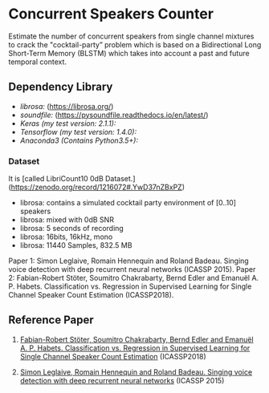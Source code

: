  
# Concurrent Speakers Counter
Estimate the number of concurrent speakers from single channel mixtures to crack the "cocktail-party” problem which is based on a Bidirectional Long Short-Term Memory (BLSTM) which takes into account a past and future temporal context.







## Dependency Library
 
- *librosa:*  (https://librosa.org/)
- *soundfile:* (https://pysoundfile.readthedocs.io/en/latest/)
- *Keras (my test version: 2.1.1):* 
- *Tensorflow (my test version: 1.4.0):*
- *Anaconda3 (Contains Python3.5+):*




### Dataset 

   

It is [called LibriCount10 0dB Dataset.] (https://zenodo.org/record/1216072#.YwD37nZBxPZ)

- librosa: contains a simulated cocktail party environment of [0..10] speakers
- librosa: mixed with 0dB SNR
- librosa: 5 seconds of recording
- librosa: 16bits, 16kHz, mono
- librosa: 11440 Samples, 832.5 MB

   
 

Paper 1: Simon Leglaive, Romain Hennequin and Roland Badeau. Singing voice detection with deep recurrent neural networks (ICASSP 2015).
Paper 2: Fabian-Robert Stöter, Soumitro Chakrabarty, Bernd Edler and Emanuël A. P. Habets. Classification vs. Regression in Supervised Learning for Single Channel Speaker Count Estimation (ICASSP2018).


## Reference Paper


 
 
1. [Fabian-Robert Stöter, Soumitro Chakrabarty, Bernd Edler and Emanuël A. P. Habets. Classification vs. Regression in Supervised Learning for Single Channel Speaker Count Estimation](https://arxiv.org/pdf/1712.04555.pdf) (ICASSP2018)

2. [Simon Leglaive, Romain Hennequin and Roland Badeau. Singing voice detection with deep recurrent neural networks]((https://hal.archives-ouvertes.fr/hal-01110035/document)) (ICASSP 2015)

